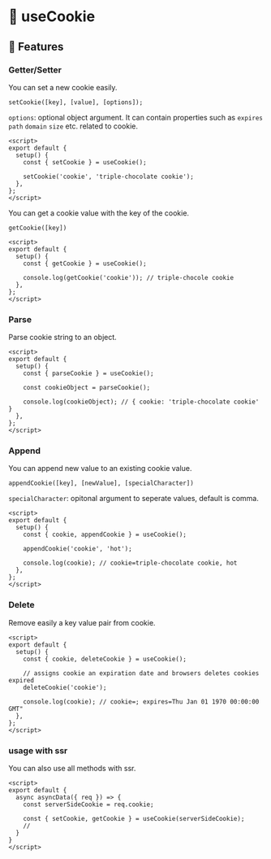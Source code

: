 # :cookie: useCookie

## :rocket: Features

### Getter/Setter

You can set a new cookie easily.

`setCookie([key], [value], [options]);`

`options`: optional object argument. It can contain properties such as `expires` `path` `domain` `size`  etc. related to cookie.

```vue
<script>
export default {
  setup() {
    const { setCookie } = useCookie();

    setCookie('cookie', 'triple-chocolate cookie');
  },
};
</script>
```

You can get a cookie value with the key of the cookie.

`getCookie([key])`

```vue
<script>
export default {
  setup() {
    const { getCookie } = useCookie();

    console.log(getCookie('cookie')); // triple-chocole cookie
  },
};
</script>
```

### Parse

Parse cookie string to an object.

```vue
<script>
export default {
  setup() {
    const { parseCookie } = useCookie();

    const cookieObject = parseCookie();

    console.log(cookieObject); // { cookie: 'triple-chocolate cookie' }
  },
};
</script>
```

### Append

You can append new value to an existing cookie value.

`appendCookie([key], [newValue], [specialCharacter])`

`specialCharacter`: opitonal argument to seperate values, default is comma.

```vue
<script>
export default {
  setup() {
    const { cookie, appendCookie } = useCookie();

    appendCookie('cookie', 'hot');

    console.log(cookie); // cookie=triple-chocolate cookie, hot
  },
};
</script>
```

### Delete

Remove easily a key value pair from cookie.

```vue
<script>
export default {
  setup() {
    const { cookie, deleteCookie } = useCookie();

    // assigns cookie an expiration date and browsers deletes cookies expired
    deleteCookie('cookie');

    console.log(cookie); // cookie=; expires=Thu Jan 01 1970 00:00:00 GMT"
  },
};
</script>
```
### usage with ssr

You can also use all methods with ssr.
```vue
<script>
export default {
  async asyncData({ req }) => {
    const serverSideCookie = req.cookie;

    const { setCookie, getCookie } = useCookie(serverSideCookie);
    // 
  }
}
</script>
```

<CookieComponent />
